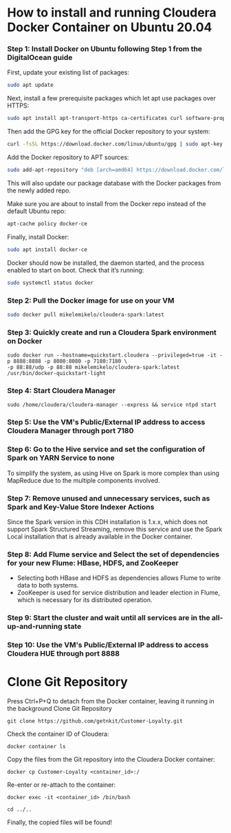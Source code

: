 # How to install and running Cloudera Docker Container on Ubuntu 20.04
### Step 1: Install Docker on Ubuntu following Step 1 from the DigitalOcean guide 
First, update your existing list of packages:
```bash
sudo apt update
```
Next, install a few prerequisite packages which let apt use packages over HTTPS:
```bash
sudo apt install apt-transport-https ca-certificates curl software-properties-common
```
Then add the GPG key for the official Docker repository to your system:
```bash
curl -fsSL https://download.docker.com/linux/ubuntu/gpg | sudo apt-key add -
```
Add the Docker repository to APT sources:
```bash
sudo add-apt-repository "deb [arch=amd64] https://download.docker.com/linux/ubuntu focal stable"
```
This will also update our package database with the Docker packages from the newly added repo.

Make sure you are about to install from the Docker repo instead of the default Ubuntu repo:
```bash
apt-cache policy docker-ce
```
Finally, install Docker:
```bash
sudo apt install docker-ce
```
Docker should now be installed, the daemon started, and the process enabled to start on boot. Check that it’s running:
```bash
sudo systemctl status docker
```
### Step 2: Pull the Docker image for use on your VM
```bash
sudo docker pull mikelemikelo/cloudera-spark:latest
``` 
### Step 3: Quickly create and run a Cloudera Spark environment on Docker
```
sudo docker run --hostname=quickstart.cloudera --privileged=true -it -p 8888:8888 -p 8080:8080 -p 7180:7180 \
-p 88:88/udp -p 88:88 mikelemikelo/cloudera-spark:latest /usr/bin/docker-quickstart-light
```
### Step 4: Start Cloudera Manager
```
sudo /home/cloudera/cloudera-manager --express && service ntpd start
```
### Step 5: Use the VM's Public/External IP address to access Cloudera Manager through port 7180
### Step 6: Go to the Hive service and set the configuration of Spark on YARN Service to none
To simplify the system, as using Hive on Spark is more complex than using MapReduce due to the multiple components involved.
### Step 7: Remove unused and unnecessary services, such as Spark and Key-Value Store Indexer Actions
Since the Spark version in this CDH installation is 1.x.x, which does not support Spark Structured Streaming, remove this service and use the Spark Local installation that is already available in the Docker container.
### Step 8: Add Flume service and Select the set of dependencies for your new Flume: HBase, HDFS, and ZooKeeper
* Selecting both HBase and HDFS as dependencies allows Flume to write data to both systems.
* ZooKeeper is used for service distribution and leader election in Flume, which is necessary for its distributed operation.
### Step 9: Start the cluster and wait until all services are in the all-up-and-running state
### Step 10: Use the VM's Public/External IP address to access Cloudera HUE through port 8888

# Clone Git Repository
Press Ctrl+P+Q to detach from the Docker container, leaving it running in the background
Clone Git Repository
```
git clone https://github.com/getnkit/Customer-Loyalty.git
```
Check the container ID of Cloudera:
```
docker container ls
```
Copy the files from the Git repository into the Cloudera Docker container:
```
docker cp Customer-Loyalty <container_id>:/
```
Re-enter or re-attach to the container:
```
docker exec -it <container_id> /bin/bash
```
```
cd ../..
```
Finally, the copied files will be found!

